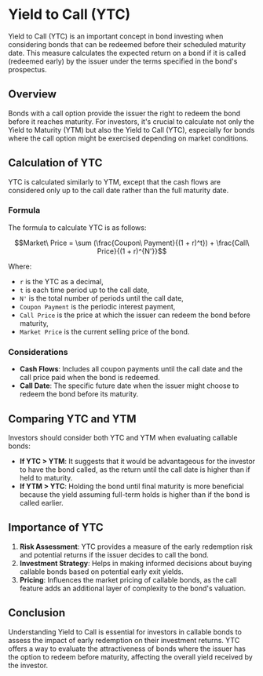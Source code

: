 
# Yield to Call (YTC)

Yield to Call (YTC) is an important concept in bond investing when considering bonds that can be redeemed before their scheduled maturity date. This measure calculates the expected return on a bond if it is called (redeemed early) by the issuer under the terms specified in the bond's prospectus.

## Overview

Bonds with a call option provide the issuer the right to redeem the bond before it reaches maturity. For investors, it's crucial to calculate not only the Yield to Maturity (YTM) but also the Yield to Call (YTC), especially for bonds where the call option might be exercised depending on market conditions.

## Calculation of YTC

YTC is calculated similarly to YTM, except that the cash flows are considered only up to the call date rather than the full maturity date.

### Formula

The formula to calculate YTC is as follows:

```math
Market\ Price = \sum (\frac{Coupon\ Payment}{(1 + r)^t}) + \frac{Call\ Price}{(1 + r)^{N'}}
```

Where:
- `r` is the YTC as a decimal,
- `t` is each time period up to the call date,
- `N'` is the total number of periods until the call date,
- `Coupon Payment` is the periodic interest payment,
- `Call Price` is the price at which the issuer can redeem the bond before maturity,
- `Market Price` is the current selling price of the bond.

### Considerations

- **Cash Flows**: Includes all coupon payments until the call date and the call price paid when the bond is redeemed.
- **Call Date**: The specific future date when the issuer might choose to redeem the bond before its maturity.

## Comparing YTC and YTM

Investors should consider both YTC and YTM when evaluating callable bonds:

- **If YTC > YTM**: It suggests that it would be advantageous for the investor to have the bond called, as the return until the call date is higher than if held to maturity.
- **If YTM > YTC**: Holding the bond until final maturity is more beneficial because the yield assuming full-term holds is higher than if the bond is called earlier.

## Importance of YTC

1. **Risk Assessment**: YTC provides a measure of the early redemption risk and potential returns if the issuer decides to call the bond.
2. **Investment Strategy**: Helps in making informed decisions about buying callable bonds based on potential early exit yields.
3. **Pricing**: Influences the market pricing of callable bonds, as the call feature adds an additional layer of complexity to the bond's valuation.

## Conclusion

Understanding Yield to Call is essential for investors in callable bonds to assess the impact of early redemption on their investment returns. YTC offers a way to evaluate the attractiveness of bonds where the issuer has the option to redeem before maturity, affecting the overall yield received by the investor.
